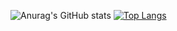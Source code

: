 ![Anurag's GitHub stats](https://github-readme-stats.vercel.app/api?username=moonzlo&hide=contribs,prs)
[![Top Langs](https://github-readme-stats.vercel.app/api/top-langs/?username=moonzlo&layout=compact)](https://github.com/anuraghazra/github-readme-stats)
